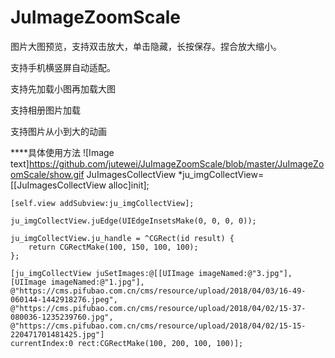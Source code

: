 # JuImageZoomScale
图片大图预览，支持双击放大，单击隐藏，长按保存。捏合放大缩小。

支持手机横竖屏自动适配。

支持先加载小图再加载大图

支持相册图片加载

支持图片从小到大的动画

****具体使用方法
![Image text]https://github.com/jutewei/JuImageZoomScale/blob/master/JuImageZoomScale/show.gif
JuImagesCollectView *ju_imgCollectView=[[JuImagesCollectView alloc]init];

    [self.view addSubview:ju_imgCollectView];
    
    ju_imgCollectView.juEdge(UIEdgeInsetsMake(0, 0, 0, 0));
    
    ju_imgCollectView.ju_handle = ^CGRect(id result) {
        return CGRectMake(100, 150, 100, 100);
    };
    
    [ju_imgCollectView juSetImages:@[[UIImage imageNamed:@"3.jpg"],
    [UIImage imageNamed:@"1.jpg"],
    @"https://cms.pifubao.com.cn/cms/resource/upload/2018/04/03/16-49-060144-1442918276.jpeg",
    @"https://cms.pifubao.com.cn/cms/resource/upload/2018/04/02/15-37-080036-1235239760.jpg",
    @"https://cms.pifubao.com.cn/cms/resource/upload/2018/04/02/15-15-220471701481425.jpg"] 
    currentIndex:0 rect:CGRectMake(100, 200, 100, 100)];
